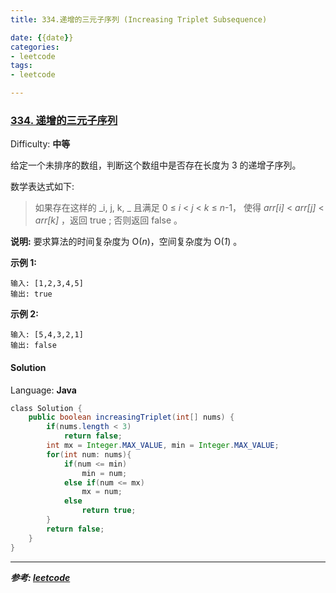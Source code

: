 ```yaml
---
title: 334.递增的三元子序列 (Increasing Triplet Subsequence)

date: {{date}}
categories:
- leetcode
tags:
- leetcode

---
```

### [334\. 递增的三元子序列](https://leetcode-cn.com/problems/increasing-triplet-subsequence/)

Difficulty: **中等**


给定一个未排序的数组，判断这个数组中是否存在长度为 3 的递增子序列。

数学表达式如下:

> 如果存在这样的 _i, j, k, _ 且满足 0 ≤ _i_ < _j_ < _k_ ≤ _n_-1，
> 使得 _arr[i]_ < _arr[j]_ < _arr[k]_ ，返回 true ; 否则返回 false 。

**说明:** 要求算法的时间复杂度为 O(_n_)，空间复杂度为 O(_1_) 。

**示例 1:**

```
输入: [1,2,3,4,5]
输出: true
```

**示例 2:**

```
输入: [5,4,3,2,1]
输出: false
```


#### Solution

Language: **Java**

```java
​class Solution {
    public boolean increasingTriplet(int[] nums) {
        if(nums.length < 3)
            return false;
        int mx = Integer.MAX_VALUE, min = Integer.MAX_VALUE;
        for(int num: nums){
            if(num <= min)
                min = num;
            else if(num <= mx)
                mx = num;
            else
                return true;
        }
        return false;
    }
}
```
---
***参考:
[leetcode](https://leetcode-cn.com/problems/increasing-triplet-subsequence/submissions/)***
